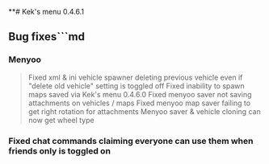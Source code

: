 **# Kek's menu 0.4.6.1

## **Bug fixes**```md
### Menyoo
> Fixed xml & ini vehicle spawner deleting previous vehicle even if "delete old vehicle" setting is toggled off
> Fixed inability to spawn maps saved via Kek's menu 0.4.6.0
> Fixed menyoo saver not saving attachments on vehicles / maps
> Fixed menyoo map saver failing to get right rotation for attachments
> Menyoo saver & vehicle cloning can now get wheel type

### Fixed chat commands claiming everyone can use them when friends only is toggled on
```